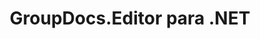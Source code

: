 ---
title: GroupDocs.Editor para .NET
type: docs
weight: 10
url: /es/net/
description: GroupDocs.Editor for .NET API References contiene ejemplos, fragmentos de código y documentación de API. Proporciona espacios de nombres, clases, interfaces y otros detalles de la API.
is_root: true
---
